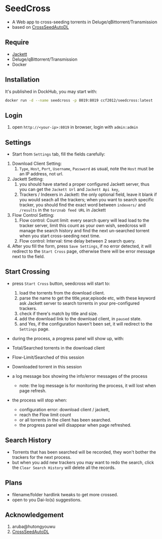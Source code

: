 # SeedCross
* A Web app to cross-seeding torrents in Deluge/qBittorrent/Transmission
* based on [CrossSeedAutoDL](https://github.com/BC44/Cross-Seed-AutoDL)

## Require
* [Jackett](https://github.com/Jackett/Jackett) 
* Deluge/qBittorrent/Transmission
* Docker
  
## Installation
It's published in DockHub, you may start with:

```sh
docker run -d --name seedcross -p 8019:8019 ccf2012/seedcross:latest
```

## Login
1. open `http://<your-ip>:8019` in browser, login with `admin:admin`

## Settings
* Start from `Settings` tab, fill the fields carefully:
 1. Download Client Setting: 
    1. `Type`, `Host`, `Port`, `Username`, `Password` as usual, note the `Host` must be an IP address, not url.
 2. Jackett Setting: 
    1. you should have started a proper configured Jackett server, thus you can get the  `Jackett Url` and `Jackett Api key`, 
    2. Trackers / Indexers in Jackett: the only optional field, leave it blank if you would seach all the trackers; when you want to search specific tracker, you should find the exact word between `indexers/` and `/results` in the `torznab feed URL` in Jackett
 3. Flow Control Setting: 
    1. Flow control: Count limit: every search query will lead load to the tracker server, limit this count as your own wish,  seedcross will manage the search history and find the next un-searched torrent when you start cross-seeding next time.
    2. Flow control: Interval: time delay between 2 search query.
 4. After you fill the form, press `Save Settings`, if no error detected, it will redirect to the `Start Cross` page, otherwise there will be error message next to the field.

## Start Crossing
* press `Start Cross` button, seedcross will start to:
    1. load the torrents from the download client.
    2. parse the name to get the title,year,episode etc, with these keyword ask Jackett server to search torrents in your pre-configured trackers.
    3. check if there's match by title and size.
    4. add the download link to the download client, in `paused` state.
    5. and Yes, if the configuration haven't been set, it will redirect to the `Settings` page. 

*  during the process, a progress panel will show up, with:
  * Total/Searched torrents in the download client
  * Flow-Limit/Searched of this session
  * Downloaded torrent in this session 
  * a log message box showing the info/error messages of the process
    * note: the log message is for monitoring the process, it will lost when page refresh.

* the process will stop when:
  * configuration error: download client / jackett,
  * reach the Flow limit count
  * or all torrents in the client has been searched.
  * the progress panel will disappear when page refreshed.

 
## Search History
* Torrents that has been searched will be recorded, they won't bother the trackers for the next process.
* but when you add new trackers you may want to redo the search, click the `Clear Search History` will delete all the records.

## Plans
* filename/folder hardlink tweaks to get more crossed.
* open to you Dai-lo(s) suggestions.


## Acknowledgement
1. aruba@hutongyouwu 
2. [CrossSeedAutoDL](https://github.com/BC44/Cross-Seed-AutoDL)

